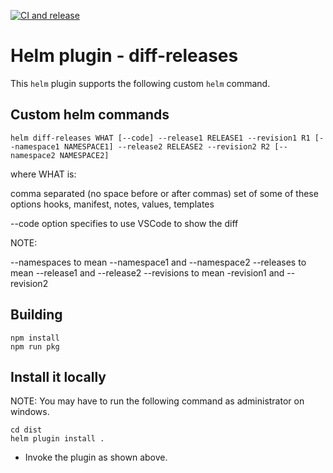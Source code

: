 [![CI and release](https://github.com/sandipchitale/diff/actions/workflows/ci.yml/badge.svg)](https://github.com/sandipchitale/diff/actions/workflows/ci.yml)

# Helm plugin - diff-releases

This ```helm``` plugin supports the following custom ```helm``` command.

## Custom helm commands

```
helm diff-releases WHAT [--code] --release1 RELEASE1 --revision1 R1 [--namespace1 NAMESPACE1] --release2 RELEASE2 --revision2 R2 [--namespace2 NAMESPACE2]
```

where WHAT is:

comma separated (no space before or after commas) set of some of these options hooks, manifest, notes, values, templates

--code option specifies to use VSCode to show the diff

NOTE:

--namespaces to mean --namespace1 and --namespace2
--releases   to mean --release1   and --release2
--revisions  to mean -revision1   and --revision2

## Building

```
npm install
npm run pkg
```

## Install it locally

NOTE: You may have to run the following command as administrator on windows.

```
cd dist
helm plugin install .
```

- Invoke the plugin as shown above.


